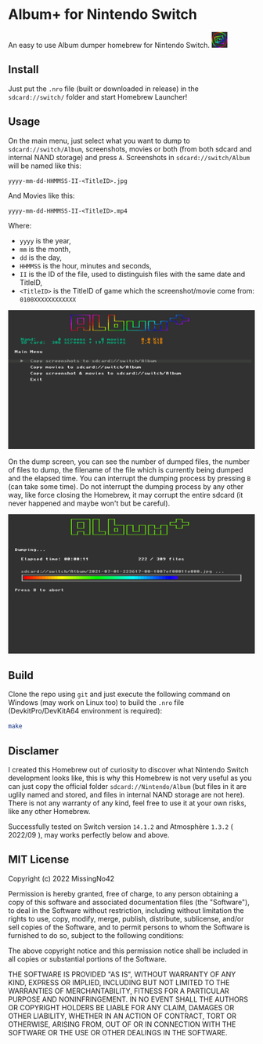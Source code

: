 # Album+ for Nintendo Switch

<p>
An easy to use Album dumper homebrew for Nintendo Switch. <img src="/icon.jpg" alt="Album+ Logo" width="32" height="32"/>
</p>


## Install
Just put the `.nro` file (built or downloaded in release) in the `sdcard://switch/` folder and start Homebrew Launcher!


## Usage
On the main menu, just select what you want to dump to `sdcard://switch/Album`, screenshots, movies or both (from both sdcard and internal NAND storage) and press `A`.
Screenshots in `sdcard://switch/Album` will be named like this:
```
yyyy-mm-dd-HHMMSS-II-<TitleID>.jpg
```

And Movies like this:
```
yyyy-mm-dd-HHMMSS-II-<TitleID>.mp4
```
Where:
- `yyyy` is the year, 
- `mm` is the month,
- `dd` is the day, 
- `HHMMSS` is the hour, minutes and seconds,
- `II` is the ID of the file, used to distinguish files with the same date and TitleID,
- `<TitleID>` is the TitleID of game which the screenshot/movie come from: `0100XXXXXXXXXXXX`

![Menu](/.screenshots/menu.jpg)

On the dump screen, you can see the number of dumped files, the number of files to dump, the filename of the file which is currently being dumped and the elapsed time.
You can interrupt the dumping process by pressing `B` (can take some time). Do not interrupt the dumping process by any other way, like force closing the Homebrew, it may corrupt the entire sdcard (it never happened and maybe won't but be careful).

![Dump](/.screenshots/dump.jpg)


## Build
Clone the repo using `git` and just execute the following command on Windows (may work on Linux too) to build the `.nro` file (DevkitPro/DevKitA64 environment is required):
```bash
make
```

## Disclamer
I created this Homebrew out of curiosity to discover what Nintendo Switch development looks like, this is why this Homebrew is not very useful as you can just copy the official folder `sdcard://Nintendo/Album` (but files in it are uglily named and stored, and files in internal NAND storage are not here). There is not any warranty of any kind, feel free to use it at your own risks, like any other Homebrew.

Successfully tested on Switch version `14.1.2` and Atmosphère `1.3.2` ( 2022/09 ), may works perfectly below and above.


## MIT License

Copyright (c) 2022 MissingNo42

Permission is hereby granted, free of charge, to any person obtaining a copy of this software and associated documentation files (the "Software"), to deal in the Software without restriction, including without limitation the rights to use, copy, modify, merge, publish, distribute, sublicense, and/or sell copies of the Software, and to permit persons to whom the Software is furnished to do so, subject to the following conditions:

The above copyright notice and this permission notice shall be included in all copies or substantial portions of the Software.

THE SOFTWARE IS PROVIDED "AS IS", WITHOUT WARRANTY OF ANY KIND, EXPRESS OR IMPLIED, INCLUDING BUT NOT LIMITED TO THE WARRANTIES OF MERCHANTABILITY, FITNESS FOR A PARTICULAR PURPOSE AND NONINFRINGEMENT. IN NO EVENT SHALL THE AUTHORS OR COPYRIGHT HOLDERS BE LIABLE FOR ANY CLAIM, DAMAGES OR OTHER LIABILITY, WHETHER IN AN ACTION OF CONTRACT, TORT OR OTHERWISE, ARISING FROM, OUT OF OR IN CONNECTION WITH THE SOFTWARE OR THE USE OR OTHER DEALINGS IN THE SOFTWARE.
